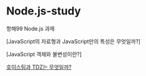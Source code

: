 # Node.js-study
항해99 Node.js 과제

[JavaScript의 자료형과 JavaScript만의 특성은 무엇일까?]


[JavaScript 객체와 불변성이란?]


[호이스팅과 TDZ는 무엇일까?](https://github.com/Minsun91/Node.js-study/blob/e422810f0c89f5b6c2b4ed185110473e32a4f2c8/Hoisting%20and%20TDZ.md)
